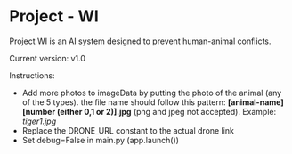 # Project - WI
Project WI is an AI system designed to prevent human-animal conflicts.

Current version: v1.0

Instructions:
- Add more photos to imageData by putting the photo of the animal (any of the 5 types). the file name should follow this pattern: **[animal-name][number (either 0,1 or 2)].jpg** (png and jpeg not accepted). Example: *tiger1.jpg*
- Replace the DRONE_URL constant to the actual drone link
- Set debug=False in main.py (app.launch())
